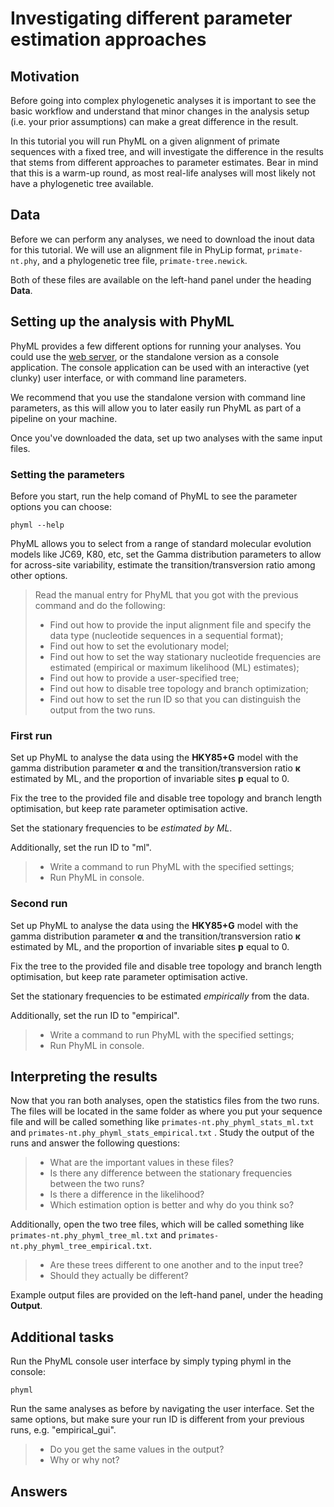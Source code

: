 # Investigating different parameter estimation approaches

## Motivation

Before going into complex phylogenetic analyses it is important to see the basic workflow and understand that minor changes in the analysis setup (i.e. your prior assumptions) can make a great difference in the result.

In this tutorial you will run PhyML on a given alignment of primate sequences with a fixed tree, and will investigate the difference in the results that stems from different approaches to parameter estimates.
Bear in mind that this is a warm-up round, as most real-life analyses will most likely not have a phylogenetic tree available.

## Data

Before we can perform any analyses, we need to download the inout data for this tutorial. We will use an alignment file in PhyLip format, `primate-nt.phy`, and a phylogenetic tree file, `primate-tree.newick`.

Both of these files are available on the left-hand panel under the heading **Data**.


## Setting up the analysis with PhyML

PhyML provides a few different options for running your analyses. You could use the [web server](http://www.atgc-montpellier.fr/phyml/), or the standalone version as a console application. The console application can be used with an interactive (yet clunky) user interface, or with command line parameters.

We recommend that you use the standalone version with command line parameters, as this will allow you to later easily run PhyML as part of a pipeline on your machine.

Once you've downloaded the data, set up two analyses with the same input files. 

### Setting the parameters

Before you start, run the help comand of PhyML to see the parameter options you can choose:

```shell
phyml --help
```

PhyML allows you to select from a range of standard molecular evolution models like JC69, K80, etc, set the Gamma distribution parameters to allow for across-site variability, estimate the transition/transversion ratio among other options.

> Read the manual entry for PhyML that you got with the previous command and do the following:
>
> - Find out how to provide the input alignment file and specify the data type (nucleotide sequences in a sequential format);
> - Find out how to set the evolutionary model;
> - Find out how to set the way stationary nucleotide frequencies are estimated (empirical or maximum likelihood (ML) estimates);
> - Find out how to provide a user-specified tree;
> - Find out how to disable tree topology and branch optimization;
> - Find out how to set the run ID so that you can distinguish the output from the two runs.

### First run

Set up PhyML to analyse the data using the **HKY85+G** model with the gamma distribution parameter **α** and the transition/transversion ratio **κ** estimated by ML, and the proportion of invariable sites **p** equal to 0.

Fix the tree to the provided file and disable tree topology and branch length optimisation, but keep rate parameter optimisation active.

Set the stationary frequencies to be *estimated by ML*.

Additionally, set the run ID to "ml".

> - Write a command to run PhyML with the specified settings;
> - Run PhyML in console.

### Second run

Set up PhyML to analyse the data using the **HKY85+G** model with the gamma distribution parameter **α** and the transition/transversion ratio **κ** estimated by ML, and the proportion of invariable sites **p** equal to 0.

Fix the tree to the provided file and disable tree topology and branch length optimisation, but keep rate parameter optimisation active.

Set the stationary frequencies to be estimated *empirically* from the data.

Additionally, set the run ID to "empirical".

> - Write a command to run PhyML with the specified settings;
> - Run PhyML in console.

## Interpreting the results

Now that you ran both analyses, open the statistics files from the two runs. The files will be located in the same folder as where you put your sequence file and will be called something like `primates-nt.phy_phyml_stats_ml.txt`  and `primates-nt.phy_phyml_stats_empirical.txt` . Study the output of the runs and answer the following questions:

> - What are the important values in these files?
> - Is there any difference between the stationary frequencies between the two runs?
> - Is there a difference in the likelihood?
> - Which estimation option is better and why do you think so?

Additionally, open the two tree files, which will be called something like `primates-nt.phy_phyml_tree_ml.txt`  and `primates-nt.phy_phyml_tree_empirical.txt`. 

> - Are these trees different to one another and to the input tree?
> - Should they actually be different?

Example output files are provided on the left-hand panel, under the heading **Output**.

## Additional tasks

Run the PhyML console user interface by simply typing phyml in the console:

```shell
phyml
```

Run the same analyses as before by navigating the user interface. Set the same options, but make sure your run ID is different from your previous runs, e.g. "empirical_gui".

> - Do you get the same values in the output?
> - Why or why not?

## Answers
